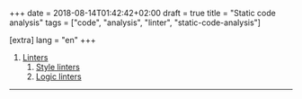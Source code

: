 +++
date = 2018-08-14T01:42:42+02:00
draft = true
title = "Static code analysis"
tags = ["code", "analysis", "linter", "static-code-analysis"]

[extra]
lang = "en"
+++

1. [Linters](#linters)
    1. [Style linters](#style-linters)
    2. [Logic linters](#logic-linters)


---------------------------

